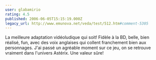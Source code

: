 ```yaml
---
user: glabamirio
rating: 4.5
published: 2006-06-05T15:15:19.000Z
legacy_url: http://www.emunova.net/veda/test/512.htm#comment-5305
---
```

La meilleure adaptation vidéoludique qui soit!
Fidèle à la BD, belle, bien réalisé, fun, avec des voix anglaises qui collent franchement bien aux personnages.
J'ai passé un agréable moment sur ce jeu, on se retrouve vraiment dans l'univers Astérix.
Une valeur sûre!